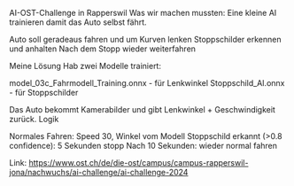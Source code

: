 AI-OST-Challenge in Rapperswil
Was wir machen mussten:
Eine kleine AI trainieren damit das Auto selbst fährt.

Auto soll geradeaus fahren und um Kurven lenken
Stoppschilder erkennen und anhalten
Nach dem Stopp wieder weiterfahren

Meine Lösung
Hab zwei Modelle trainiert:

model_03c_Fahrmodell_Training.onnx - für Lenkwinkel
Stoppschild_AI.onnx - für Stoppschilder

Das Auto bekommt Kamerabilder und gibt Lenkwinkel + Geschwindigkeit zurück.
Logik

Normales Fahren: Speed 30, Winkel vom Modell
Stoppschild erkannt (>0.8 confidence): 5 Sekunden stopp
Nach 10 Sekunden: wieder normal fahren


Link: https://www.ost.ch/de/die-ost/campus/campus-rapperswil-jona/nachwuchs/ai-challenge/ai-challenge-2024




